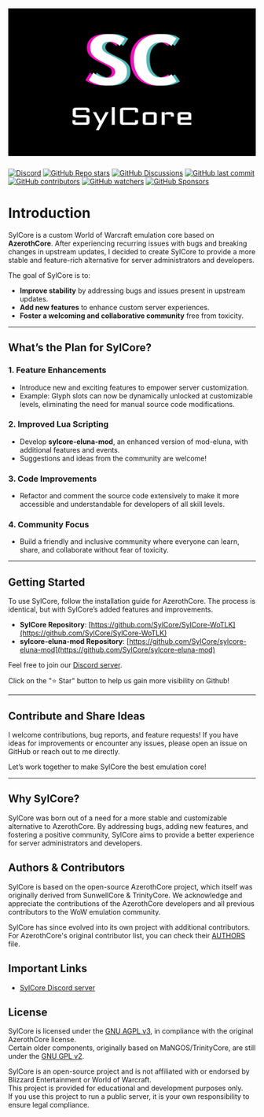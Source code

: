 <h1 align="center">
  <img src="https://raw.githubusercontent.com/Sylian1337/SylCore-WoTLK/refs/heads/master/sylcore.png" alt="logo" height="300" width="700" >
</h1>

[![Discord](https://img.shields.io/discord/1335678181767778325?logo=Discord&logoColor=white&label=Join%20The%20Discord)](https://discord.gg/BQBD5MqspY)
[![GitHub Repo stars](https://img.shields.io/github/stars/SylCore/SylCore-WoTLK?style=plastic&logo=Github&label=Stars)](https://github.com/SylCore/SylCore-WoTLK/stargazers)
[![GitHub Discussions](https://img.shields.io/github/discussions/SylCore/SylCore-WoTLK?style=plastic&logo=Github&label=Discussions)]()
[![GitHub last commit](https://img.shields.io/github/last-commit/SylCore/SylCore-WoTLK?style=plastic&logo=Github&label=Last%20Commit)](https://github.com/SylCore/SylCore-WoTLK/commits/master/)
[![GitHub contributors](https://img.shields.io/github/contributors/SylCore/SylCore-WoTLK?style=plastic&logo=Github&label=Contributors)](https://github.com/SylCore/SylCore-WoTLK/graphs/contributors)
[![GitHub watchers](https://img.shields.io/github/watchers/SylCore/SylCore-WoTLK?style=plastic&logo=Github&label=Watchers)](https://github.com/SylCore/SylCore-WoTLK/subscription)
[![GitHub Sponsors](https://img.shields.io/github/sponsors/SylCore?style=plastic&logo=githubsponsors&label=Supporters)]()


# Introduction

SylCore is a custom World of Warcraft emulation core based on **AzerothCore**. After experiencing recurring issues with bugs and breaking changes in upstream updates, I decided to create SylCore to provide a more stable and feature-rich alternative for server administrators and developers.

The goal of SylCore is to:
- **Improve stability** by addressing bugs and issues present in upstream updates.
- **Add new features** to enhance custom server experiences.
- **Foster a welcoming and collaborative community** free from toxicity.

---

## What’s the Plan for SylCore?

### 1. Feature Enhancements
- Introduce new and exciting features to empower server customization.
- Example: Glyph slots can now be dynamically unlocked at customizable levels, eliminating the need for manual source code modifications.

### 2. Improved Lua Scripting
- Develop **sylcore-eluna-mod**, an enhanced version of mod-eluna, with additional features and events.
- Suggestions and ideas from the community are welcome!

### 3. Code Improvements
- Refactor and comment the source code extensively to make it more accessible and understandable for developers of all skill levels.

### 4. Community Focus
- Build a friendly and inclusive community where everyone can learn, share, and collaborate without fear of toxicity.

---

## Getting Started

To use SylCore, follow the installation guide for AzerothCore. The process is identical, but with SylCore’s added features and improvements.

- **SylCore Repository**: [https://github.com/SylCore/SylCore-WoTLK](https://github.com/SylCore/SylCore-WoTLK)
- **sylcore-eluna-mod Repository**: [https://github.com/SylCore/sylcore-eluna-mod](https://github.com/SylCore/sylcore-eluna-mod)

Feel free to join our [Discord server](https://discord.gg/BQBD5MqspY).

Click on the "⭐ Star" button to help us gain more visibility on Github!

---

## Contribute and Share Ideas

I welcome contributions, bug reports, and feature requests! If you have ideas for improvements or encounter any issues, please open an issue on GitHub or reach out to me directly.

Let’s work together to make SylCore the best emulation core!

---

## Why SylCore?

SylCore was born out of a need for a more stable and customizable alternative to AzerothCore. By addressing bugs, adding new features, and fostering a positive community, SylCore aims to provide a better experience for server administrators and developers.


## Authors & Contributors

SylCore is based on the open-source AzerothCore project, which itself was originally derived from SunwellCore & TrinityCore.
We acknowledge and appreciate the contributions of the AzerothCore developers and all previous contributors to the WoW emulation community.  

SylCore has since evolved into its own project with additional contributors.  
For AzerothCore's original contributor list, you can check their [AUTHORS](https://github.com/azerothcore/azerothcore-wotlk/blob/master/AUTHORS) file.  

## Important Links

- [SylCore Discord server](https://discord.gg/BQBD5MqspY)

## License

SylCore is licensed under the [GNU AGPL v3](https://www.gnu.org/licenses/agpl-3.0.en.html), in compliance with the original AzerothCore license.  
Certain older components, originally based on MaNGOS/TrinityCore, are still under the [GNU GPL v2](https://www.gnu.org/licenses/old-licenses/gpl-2.0.en.html).  

SylCore is an open-source project and is not affiliated with or endorsed by Blizzard Entertainment or World of Warcraft.  
This project is provided for educational and development purposes only.  
If you use this project to run a public server, it is your own responsibility to ensure legal compliance.
